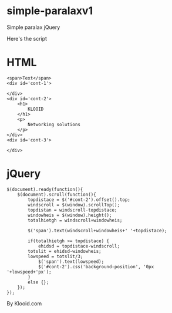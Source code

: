 simple-paralaxv1
================

Simple paralax jQuery

Here's the script

HTML
====

    <span>Text</span>
    <div id='cont-1'>
        
    </div>
    <div id='cont-2'>
        <h1>
            KLOOID
        </h1>
        <p>
            Networking solutions
        </p>
    </div>
    <div id='cont-3'>
        
    </div>


jQuery
======

    $(document).ready(function(){
        $(document).scroll(function(){
            topdistace = $('#cont-2').offset().top;
            windscroll = $(window).scrollTop();
            topdistan = windscroll-topdistace;
            windowheis = $(window).height();
            totalhietgh = windscroll+windowheis;
            
            $('span').text(windscroll+windowheis+' '+topdistace);
            
            if(totalhietgh >= topdistace) {
                ehidsd = topdistace-windscroll;
            totslit = ehidsd-windowheis;
            lowspeed = totslit/3;
                $('span').text(lowspeed);
                $('#cont-2').css('background-position', '0px '+lowspeed+'px');
            } 
            else {};
        });
    });


By Klooid.com
